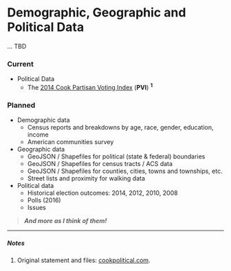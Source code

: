 # Demographic, Geographic and Political Data

… TBD

### Current

- Political Data
  - The [2014 Cook Partisan Voting Index][pvi] (**PVI**) **<sup>1</sup>**

### Planned

- Demographic data
    - Census reports and breakdowns by age, race, gender, education, income
    - American communities survey
- Geographic data
    - GeoJSON / Shapefiles for political (state & federal) boundaries
    - GeoJSON / Shapefiles for census tracts / ACS data
    - GeoJSON / Shapefiles for counties, cities, towns and townships, etc.
    - Street lists and proximity for walking data
- Political data
    - Historical election outcomes: 2014, 2012, 2010, 2008
    - Polls (2016)
    - Issues

> ***And more as I think of them!***

---

##### Notes

1.  Original statement and files: [cookpolitical.com][pvi-2014].

<!-- LINKS -->

[pvi]:      https://en.wikipedia.org/wiki/Cook_partisan_voting_index
[pvi-2014]: http://cookpolitical.com/story/5604

